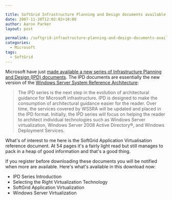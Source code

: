 ```yaml
---

title: SoftGrid Infrastructure Planning and Design documents available
date: 2007-11-20T12:02:02+10:00
author: Aaron Parker
layout: post

permalink: /softgrid-infrastructure-planning-and-design-documents-available/
categories:
  - Microsoft
tags:
  - SoftGrid
---
```

Microsoft have just [made available a new series of Infrastructure Planning and Design (IPD) documents](http://www.microsoft.com/downloads/details.aspx?FamilyID=ad3921fb-8224-4681-9064-075fdf042b0c&DisplayLang=en). The IPD documents are essentially the new version of the [Windows Server System Reference Architecture](http://www.microsoft.com/technet/solutionaccelerators/wssra/raguide/default.mspx):

> The IPD series is the next step in the evolution of architectural guidance for Microsoft infrastructure. IPD is designed to make the consumption of architectural guidance easier for the reader. Over time, the services covered by WSSRA will be updated and placed in the IPD format. Initially, the IPD series will focus on helping the reader to architect individual technologies such as Windows Server virtualization, Windows Server 2008 Active Directory®, and Windows Deployment Services.

What's of interest to me here is the SoftGrid Application Virtualisation reference document. At 54 pages it's a fairly light read but still manages to pack in a heap of good information and that's a good thing.

If you register before downloading these documents you will be notified when more are available. Here's what's available in this download now:

  * IPD Series Introduction
  * Selecting the Right Virtualization Technology
  * SoftGrid Application Virtualization
  * Windows Server Virtualization